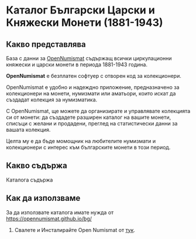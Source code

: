 # Каталог Български Царски и Княжески Монети (1881-1943)

## Какво представлява

База с данни за [OpenNumismat](https://opennumismat.github.io/bg/) съдържащ всички циркулационни княжески и царски монети в периода 1881-1943 година.

**OpenNumismat** е безплатен софтуер с отворен код за колекционери.

OpenNumismat е удобно и надеждно приложение, предназначено за колекционери на монети, нумизмати или аматьори, които искат да създадат колекция за нумизматика.

С OpenNumismat, ще можете да организирате и управлявате колекцията си от монети: да създадете разширен каталог на вашите монети, списъци с желани и продадени, преглед на статистически данни за вашата колекция.

Целта му е да бъде момощник на любителите нумизмати и колекционери с интерес към българските монети в този период.

## Какво съдържа

Каталога съдържа

## Как да използваме

За да използвате каталога имате нужда от https://opennumismat.github.io/bg/

1. Свалете и Инсталирайте Open Numismat от [тук](https://opennumismat.github.io/bg/open-numismat/#download).
